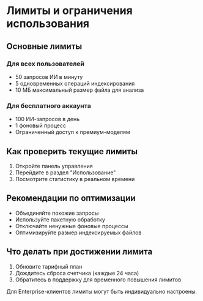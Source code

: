 # Лимиты и ограничения использования

## Основные лимиты

### Для всех пользователей
- 50 запросов ИИ в минуту
- 5 одновременных операций индексирования
- 10 МБ максимальный размер файла для анализа

### Для бесплатного аккаунта
- 100 ИИ-запросов в день
- 1 фоновый процесс
- Ограниченный доступ к премиум-моделям

## Как проверить текущие лимиты
1. Откройте панель управления
2. Перейдите в раздел "Использование"
3. Посмотрите статистику в реальном времени

## Рекомендации по оптимизации
- Объединяйте похожие запросы
- Используйте пакетную обработку
- Отключайте ненужные фоновые процессы
- Оптимизируйте размер индексируемых файлов

## Что делать при достижении лимита
1. Обновите тарифный план
2. Дождитесь сброса счетчика (каждые 24 часа)
3. Обратитесь в поддержку для временного повышения лимитов

Для Enterprise-клиентов лимиты могут быть индивидуально настроены.